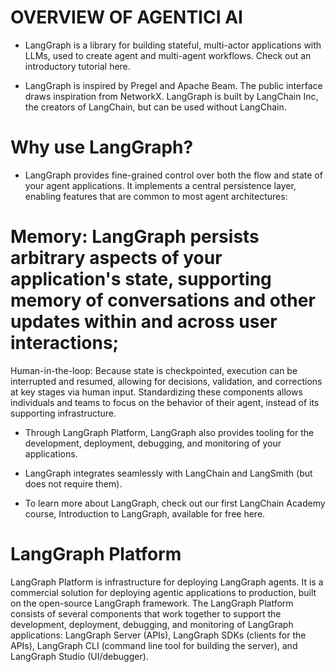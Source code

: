 # OVERVIEW OF AGENTICI AI 
- LangGraph is a library for building stateful, multi-actor applications with LLMs, used to create agent and multi-agent workflows. Check out an introductory tutorial here.

- LangGraph is inspired by Pregel and Apache Beam. The public interface draws inspiration from NetworkX. LangGraph is built by LangChain Inc, the creators of LangChain, but can be used without LangChain.

# Why use LangGraph?
- LangGraph provides fine-grained control over both the flow and state of your agent applications. It implements a central persistence layer, enabling features that are common to most agent architectures:

# Memory: LangGraph persists arbitrary aspects of your application's state, supporting memory of conversations and other updates within and across user interactions;
Human-in-the-loop: Because state is checkpointed, execution can be interrupted and resumed, allowing for decisions, validation, and corrections at key stages via human input.
Standardizing these components allows individuals and teams to focus on the behavior of their agent, instead of its supporting infrastructure.

- Through LangGraph Platform, LangGraph also provides tooling for the development, deployment, debugging, and monitoring of your applications.

- LangGraph integrates seamlessly with LangChain and LangSmith (but does not require them).

- To learn more about LangGraph, check out our first LangChain Academy course, Introduction to LangGraph, available for free here.

# LangGraph Platform
LangGraph Platform is infrastructure for deploying LangGraph agents. It is a commercial solution for deploying agentic applications to production, built on the open-source LangGraph framework. The LangGraph Platform consists of several components that work together to support the development, deployment, debugging, and monitoring of LangGraph applications: LangGraph Server (APIs), LangGraph SDKs (clients for the APIs), LangGraph CLI (command line tool for building the server), and LangGraph Studio (UI/debugger).


